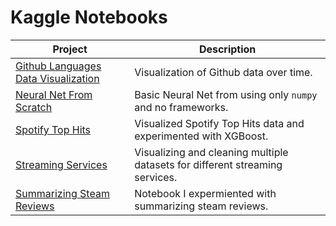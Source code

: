 # Kaggle Notebooks

| Project | Description |
---------- | --------------
| [Github Languages Data Visualization](./GithubLanguagesDataVisualization/notebook.ipynb) | Visualization of Github data over time. |
| [Neural Net From Scratch](./Neural%20Net%20From%20Scratch/) | Basic Neural Net from using only `numpy` and no frameworks. |
| [Spotify Top Hits](./SpotifyTopHits/notebook.ipynb) | Visualized Spotify Top Hits data and experimented with XGBoost. |
| [Streaming Services](./StreamingServices/notebook.ipynb) | Visualizing and cleaning multiple datasets for different streaming services. |
| [Summarizing Steam Reviews](./SummarizingSteamReviews/notebook.ipynb) | Notebook I expermiented with summarizing steam reviews. |
